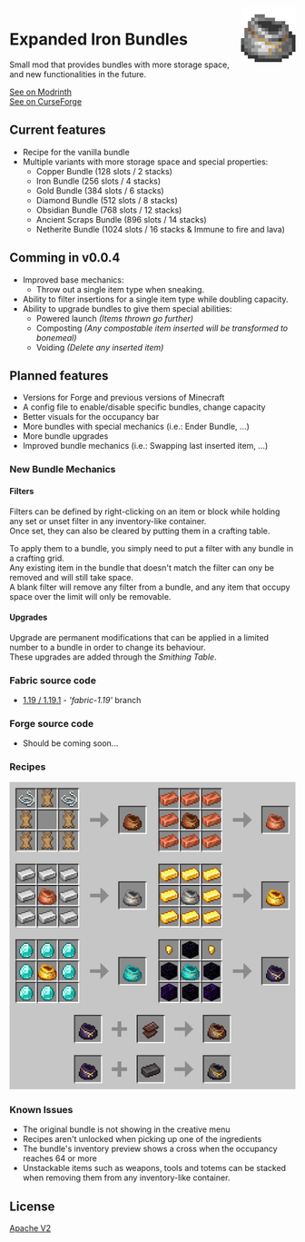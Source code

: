 <img src="images/items/iron_ingot_bundle.png" align="right" width="96px" height="96px"/>

# Expanded Iron Bundles
Small mod that provides bundles with more storage space, and new functionalities in the future.

[See on Modrinth](https://modrinth.com/mod/expanded-iron-bundles)<br>
[See on CurseForge](https://www.curseforge.com/minecraft/mc-mods/expanded-iron-bundles-fabric)

## Current features
* Recipe for the vanilla bundle
* Multiple variants with more storage space and special properties:
  * Copper Bundle (128 slots / 2 stacks)
  * Iron Bundle (256 slots / 4 stacks)
  * Gold Bundle (384 slots / 6 stacks)
  * Diamond Bundle (512 slots / 8 stacks)
  * Obsidian Bundle (768 slots / 12 stacks)
  * Ancient Scraps Bundle (896 slots / 14 stacks)
  * Netherite Bundle (1024 slots / 16 stacks & Immune to fire and lava)
  
## Comming in v0.0.4
* Improved base mechanics:
  * Throw out a single item type when sneaking.
* Ability to filter insertions for a single item type while doubling capacity.
* Ability to upgrade bundles to give them special abilities:
  * Powered launch <i>(Items thrown go further)</i>
  * Composting <i>(Any compostable item inserted will be transformed to bonemeal)</i>
  * Voiding <i>(Delete any inserted item)</i>

## Planned features
* Versions for Forge and previous versions of Minecraft
* A config file to enable/disable specific bundles, change capacity
* Better visuals for the occupancy bar
* More bundles with special mechanics (i.e.: Ender Bundle, ...)
* More bundle upgrades
* Improved bundle mechanics (i.e.: Swapping last inserted item, ...)

### New Bundle Mechanics

#### Filters
Filters can be defined by right-clicking on an item or block while holding any set or unset filter in any inventory-like container.<br>
Once set, they can also be cleared by putting them in a crafting table.

To apply them to a bundle, you simply need to put a filter with any bundle in a crafting grid.<br>
Any existing item in the bundle that doesn't match the filter can ony be removed and will still take space.<br>
A blank filter will remove any filter from a bundle, and any item that occupy space over the limit will only be removable.

#### Upgrades
Upgrade are permanent modifications that can be applied in a limited number to a bundle in order to change its behaviour.<br>
These upgrades are added through the <i>Smithing Table</i>.

### Fabric source code
* [1.19 / 1.19.1](https://github.com/aziascreations/MC-Expanded-Iron-Bundles/tree/fabric-1.19) - *'fabric-1.19'* branch

### Forge source code
* Should be coming soon...

### Recipes
<img src="images/crafts/full_all.png"/>

### Known Issues
* The original bundle is not showing in the creative menu
* Recipes aren't unlocked when picking up one of the ingredients
* The bundle's inventory preview shows a cross when the occupancy reaches 64 or more
* Unstackable items such as weapons, tools and totems can be stacked when removing them from any inventory-like container.

## License
[Apache V2](LICENSE)
